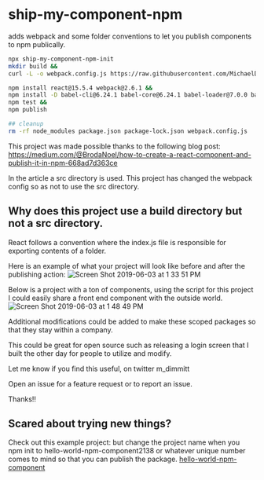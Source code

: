 # ship-my-component-npm
adds webpack and some folder conventions to let you publish components to npm publically.

```bash
npx ship-my-component-npm-init
mkdir build &&
curl -L -o webpack.config.js https://raw.githubusercontent.com/MichaelDimmitt/ship-my-component-npm/master/webpack.config.js &&

npm install react@15.5.4 webpack@2.6.1 && 
npm install -D babel-cli@6.24.1 babel-core@6.24.1 babel-loader@7.0.0 babel-plugin-transform-object-rest-spread@6.23.0 babel-plugin-transform-react-jsx@6.24.1 babel-preset-env@1.5.1 &&
npm test &&
npm publish

## cleanup
rm -rf node_modules package.json package-lock.json webpack.config.js 
```
This project was made possible thanks to the following blog post:
https://medium.com/@BrodaNoel/how-to-create-a-react-component-and-publish-it-in-npm-668ad7d363ce

In the article a src directory is used. This project has changed the webpack config so as not to use the src directory.

## Why does this project use a build directory but not a src directory.
React follows a convention where the index.js file is responsible for exporting contents of a folder. 

Here is an example of what your project will look like before and after the publishing action:
![Screen Shot 2019-06-03 at 1 33 51 PM](https://user-images.githubusercontent.com/11463275/58821998-6b516b80-8604-11e9-891e-6c7507580c01.png)


Below is a project with a ton of components, using the script for this project I could easily share a front end component with the outside world.
![Screen Shot 2019-06-03 at 1 48 49 PM](https://user-images.githubusercontent.com/11463275/58822844-67264d80-8606-11e9-88d4-5e695b45d246.png)

Additional modifications could be added to make these scoped packages so that they stay within a company.

This could be great for open source such as releasing a login screen that I built the other day for people to utilize and modify.

Let me know if you find this useful, on twitter m_dimmitt

Open an issue for a feature request or to report an issue.

Thanks!!

## Scared about trying new things?
Check out this example project: but change the project name when you npm init to hello-world-npm-component2138 or whatever unique number comes to mind so that you can publish the package.  [hello-world-npm-component](https://github.com/MichaelDimmitt/hello-world-npm-component)
